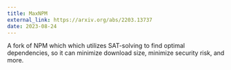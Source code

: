 ```yaml
---
title: MaxNPM
external_link: https://arxiv.org/abs/2203.13737
date: 2023-08-24
---
```


A fork of NPM which which utilizes SAT-solving to find optimal dependencies, so it can minimize download size, minimize security risk, and more.

<!--more-->